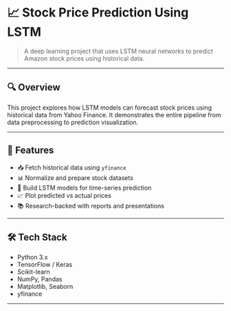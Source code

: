 # 📈 Stock Price Prediction Using LSTM

> A deep learning project that uses LSTM neural networks to predict Amazon stock prices using historical data.

---

## 🔍 Overview

This project explores how LSTM models can forecast stock prices using historical data from Yahoo Finance. It demonstrates the entire pipeline from data preprocessing to prediction visualization.

---

## 🚀 Features

- 📥 Fetch historical data using `yfinance`
- 📊 Normalize and prepare stock datasets
- 🧠 Build LSTM models for time-series prediction
- 📈 Plot predicted vs actual prices
- 📚 Research-backed with reports and presentations

---

## 🛠️ Tech Stack

- Python 3.x
- TensorFlow / Keras
- Scikit-learn
- NumPy, Pandas
- Matplotlib, Seaborn
- yfinance

---

